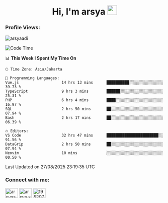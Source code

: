 <h1 align="center">Hi, I'm arsya 
  <img src="https://media.giphy.com/media/hvRJCLFzcasrR4ia7z/giphy.gif" width="30px"/>
</h1>

<p align="left"> <h3>Profile Views:</h3> <img src="https://komarev.com/ghpvc/?username=arsyaadi&label=Profile%20views&color=0e75b6&style=flat" alt="arsyaadi" /> </p>

<!--START_SECTION:waka-->
![Code Time](http://img.shields.io/badge/Code%20Time-4%2C389%20hrs%2033%20mins-blue)

📊 **This Week I Spent My Time On** 

```text
🕑︎ Time Zone: Asia/Jakarta

💬 Programming Languages: 
Vue.js                   14 hrs 13 mins      ██████████░░░░░░░░░░░░░░░   39.73 % 
TypeScript               9 hrs 3 mins        ██████░░░░░░░░░░░░░░░░░░░   25.31 % 
PHP                      6 hrs 4 mins        ████░░░░░░░░░░░░░░░░░░░░░   16.97 % 
SQL                      2 hrs 50 mins       ██░░░░░░░░░░░░░░░░░░░░░░░   07.94 % 
Bash                     2 hrs 17 mins       ██░░░░░░░░░░░░░░░░░░░░░░░   06.39 % 

🔥 Editors: 
VS Code                  32 hrs 47 mins      ███████████████████████░░   91.56 % 
DataGrip                 2 hrs 50 mins       ██░░░░░░░░░░░░░░░░░░░░░░░   07.94 % 
Neovim                   10 mins             ░░░░░░░░░░░░░░░░░░░░░░░░░   00.50 % 
```


 Last Updated on 27/08/2025 23:19:35 UTC
<!--END_SECTION:waka-->

<!-- - 📫 How to reach me **itsme@arsyaadi.software** -->


<h3 align="left">Connect with me:</h3>
<p align="left">
<a href="https://linkedin.com/in/arsyaadi" target="blank"><img align="center" src="https://raw.githubusercontent.com/rahuldkjain/github-profile-readme-generator/master/src/images/icons/Social/linked-in-alt.svg" alt="arsyaadi" height="30" width="40" /></a>
<a href="https://fb.com/arsya.xkz" target="blank"><img align="center" src="https://raw.githubusercontent.com/rahuldkjain/github-profile-readme-generator/master/src/images/icons/Social/facebook.svg" alt="arsya.xkz" height="30" width="40" /></a>
<a href="https://stackoverflow.com/users/19520749" target="blank"><img align="center" src="https://raw.githubusercontent.com/rahuldkjain/github-profile-readme-generator/master/src/images/icons/Social/stack-overflow.svg" alt="19520749" height="30" width="40" /></a>
</p>
